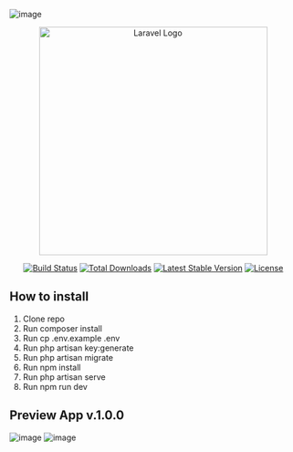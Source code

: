 ![image](https://github.com/aldipraddana/e-employee-aldi/assets/47706809/1cd41d40-191e-45b7-9af5-d9c7e6dae75b)<p align="center"><a href="https://laravel.com" target="_blank"><img src="https://raw.githubusercontent.com/laravel/art/master/logo-lockup/5%20SVG/2%20CMYK/1%20Full%20Color/laravel-logolockup-cmyk-red.svg" width="400" alt="Laravel Logo"></a></p>

<p align="center">
<a href="https://github.com/laravel/framework/actions"><img src="https://github.com/laravel/framework/workflows/tests/badge.svg" alt="Build Status"></a>
<a href="https://packagist.org/packages/laravel/framework"><img src="https://img.shields.io/packagist/dt/laravel/framework" alt="Total Downloads"></a>
<a href="https://packagist.org/packages/laravel/framework"><img src="https://img.shields.io/packagist/v/laravel/framework" alt="Latest Stable Version"></a>
<a href="https://packagist.org/packages/laravel/framework"><img src="https://img.shields.io/packagist/l/laravel/framework" alt="License"></a>
</p>

## How to install
1. Clone repo
2. Run composer install
3. Run cp .env.example .env
4. Run php artisan key:generate
5. Run php artisan migrate
6. Run npm install
7. Run php artisan serve
8. Run npm run dev

## Preview App v.1.0.0
![image](https://github.com/aldipraddana/e-employee-aldi/assets/47706809/a1fd58c7-0dfd-4321-b418-e4d6a9d66777)
![image](https://github.com/aldipraddana/e-employee-aldi/assets/47706809/17e03b44-ac10-4eff-8e9f-27f9684afe72)


